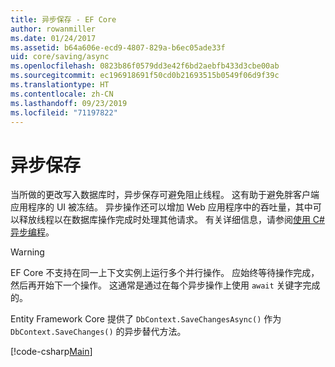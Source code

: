 ```yaml
---
title: 异步保存 - EF Core
author: rowanmiller
ms.date: 01/24/2017
ms.assetid: b64a606e-ecd9-4807-829a-b6ec05ade33f
uid: core/saving/async
ms.openlocfilehash: 0823b86f0579dd3e42f6bd2aebfb433d3cbe00ab
ms.sourcegitcommit: ec196918691f50cd0b21693515b0549f06d9f39c
ms.translationtype: HT
ms.contentlocale: zh-CN
ms.lasthandoff: 09/23/2019
ms.locfileid: "71197822"
---
```

# <a name="asynchronous-saving"></a>异步保存

当所做的更改写入数据库时，异步保存可避免阻止线程。 这有助于避免胖客户端应用程序的 UI 被冻结。 异步操作还可以增加 Web 应用程序中的吞吐量，其中可以释放线程以在数据库操作完成时处理其他请求。 有关详细信息，请参阅[使用 C# 异步编程](https://docs.microsoft.com/dotnet/csharp/async)。

> [!WARNING]  
> EF Core 不支持在同一上下文实例上运行多个并行操作。 应始终等待操作完成，然后再开始下一个操作。 这通常是通过在每个异步操作上使用 `await` 关键字完成的。

Entity Framework Core 提供了 `DbContext.SaveChangesAsync()` 作为 `DbContext.SaveChanges()` 的异步替代方法。

[!code-csharp[Main](../../../samples/core/Saving/Async/Sample.cs#Sample)]
